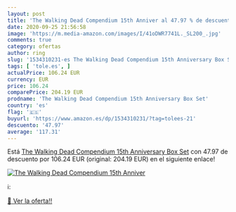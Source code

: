 ```yaml
---
layout: post
title: 'The Walking Dead Compendium 15th Anniver al 47.97 % de descuento'
date: 2020-09-25 21:56:58
image: 'https://m.media-amazon.com/images/I/41oDWR7741L._SL200_.jpg'
comments: true
category: ofertas
author: ring
slug: '1534310231-es The Walking Dead Compendium 15th Anniversary Box Set'
tags: [ 'tole.es', ]
actualPrice: 106.24 EUR
currency: EUR
price: 106.24
comparePrice: 204.19 EUR
prodname: 'The Walking Dead Compendium 15th Anniversary Box Set'
country: 'es'
flag: '🇪🇸'
buyurl: 'https://www.amazon.es/dp/1534310231/?tag=tolees-21'
descuento: '47.97'
average: '117.31'
---
```


Está [The Walking Dead Compendium 15th Anniversary Box Set](https://www.amazon.es/dp/1534310231/?tag=tolees-21) con 47.97 de descuento por 106.24 EUR (original: 204.19 EUR) en el siguiente enlace!

[![The Walking Dead Compendium 15th Anniver](https://m.media-amazon.com/images/I/41oDWR7741L._SL200_.jpg)](https://www.amazon.es/dp/1534310231/?tag=tolees-21)

ℹ️:


[🛒 Ver la oferta!!](https://www.amazon.es/dp/1534310231/?tag=tolees-21)
